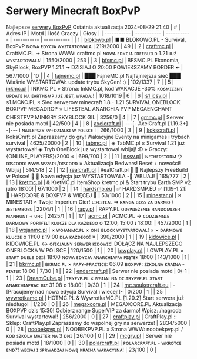 
# Serwery Minecraft BoxPvP
Najlepsze [serwery BoxPvP](https://mcserwery.pl/serwery/minecraft/tryb/BoxPvP)
Ostatnia aktualizacja 2024-08-29 21:40
| # | Adres IP | Motd | Ilość Graczy | Głosy |
| ----------- | ----------- | ----------- | ----------- | ----------- |
| 1 | 	[blokowo.pl](https://mcserwery.pl/serwery/minecraft/98/) | ■■ BLOKOWO.PL - Survival, BoxPvP ɴᴏᴡᴀ ᴇᴅʏᴄᴊᴀ ᴡʏꜱᴛᴀʀᴛᴏᴡᴀʟᴀ | 219/2000 | 49 |
| 2 | 	[craftmc.pl](https://mcserwery.pl/serwery/minecraft/87/) | CraftMC.PL ➟ Strona WWW: craftmc.pl ɴᴏᴡᴀ ᴇᴅʏᴄᴊᴀ ꜰʀᴇᴇʙᴜɪʟᴅ 1.21 ᴊᴜż ᴡʏꜱᴛᴀʀᴛᴏᴡᴀʟᴀ! | 1550/2000 | 253 |
| 3 | 	[bfsmc.pl](https://mcserwery.pl/serwery/minecraft/2/) | BFSMC.PL  Ekonomia, SkyBlock, BoxPVP  1.21.1 🠆 DZISIAJ O 20:00 POWIEKSZAMY BORDER 🠄 | 567/1000 | 10 |
| 4 | 	[fajnemc.pl](https://mcserwery.pl/serwery/minecraft/100/) | ███ FajneMC.pl  Najfajniejsza sieć ███ Właśnie WYSTARTOWAŁ update trybu SkyGen! :) | 102/1337 | 7 |
| 5 | 	[inkmc.pl](https://mcserwery.pl/serwery/minecraft/15/) | INKMC.PL » Strona: InkMC.pl, kod WAKACJE -30% ᴋᴏsᴍɪᴄᴢɴʏ ᴜᴘᴅᴀᴛᴇ ɴᴀ ᴇᴀʀᴛʜsᴍᴘ ᴊᴜᴢ ᴊᴇsᴛ, ᴡᴘᴀᴅᴀᴊ! | 1018/1019 | 6 |
| 6 | 	[s1.icsv.pl](https://mcserwery.pl/serwery/minecraft/286/) |  s1.MCKC.PL × Siec serwerow minecraft 1.8 - 1.21 SURVIVAL  ONEBLOCK  BOXPVP  MEGADROP  ⭐ LIFESTEAL  ANARCHIA  PVP  MEGAENCHANT  CHESTPVP  MINIGRY  SKYBLOCK  GIL | 3256/0 | 4 |
| 7 | 	[gmmc.pl](https://mcserwery.pl/serwery/minecraft/292/) | Serwer nie posiada motd | 42/500 | 4 |
| 8 | 	[axelcraft.pl](https://mcserwery.pl/serwery/minecraft/223/) | ---[- AxelCraft.pl [1.19.3+] -]--- i ɴᴀᴊʟᴇᴘꜱᴢʏ ꜱᴠ+ᴅᴢɪᴀʟᴋɪ ᴡ ᴘᴏʟꜱᴄᴇ i | 266/1000 | 3 |
| 9 | 	[kokscraft.pl](https://mcserwery.pl/serwery/minecraft/1/) | KoksCraft.pl  Zapraszamy do gry! Wakacyjne Eventy na minigames i trybach survival | 4625/20000 | 2 |
| 10 | 	[tabmc.pl](https://mcserwery.pl/serwery/minecraft/3/) | ◈ TabMC.pl × Survival 1.21 już wystartował!  ◈ Tryb OneBlock juz wystartowal wbijaj! :D » Graczy: {ONLINE_PLAYERS}/2000 « | 699/700 | 2 |
| 11 | 	[nssv.pl](https://mcserwery.pl/serwery/minecraft/4/) | ɴᴇᴛʜᴇʀꜱᴛᴏʀᴍ ツ ᴅɪꜱᴄᴏʀᴅ: ᴡᴡᴡ.ɴꜱꜱᴠ.ᴘʟ/ᴅɪꜱᴄᴏʀᴅ × Aktualizacja Bedwars! Reset + nowości! Wbijaj | 514/518 | 2 |
| 12 | 	[realcraft.pl](https://mcserwery.pl/serwery/minecraft/63/) | RealCraft.pl   Najlepszy FreeBuild w Polsce!   Nowa edycja juz WYSTARTOWALA - WBIJAJ! | 165/777 | 2 |
| 13 | 	[kretmc.pl](https://mcserwery.pl/serwery/minecraft/182/) | & KretMC.pl  ItemShop kretmc.pl & Start trybu Earth SMP v2 jutro 18:00! | 67/1000 | 2 |
| 14 | 	[hardsmp.eu](https://mcserwery.pl/serwery/minecraft/621/) | ✅ HARDSMP.EU ✅ [1.19-1.21] 🌌 HARDCORE & BOXPVP & WIĘCEJ 🌌 | 53/1000 | 2 |
| 15 | 	[minestar.pl](https://mcserwery.pl/serwery/minecraft/23/) | × MINESTAR × Twoje Imperium Gier! ʟɪꜰᴇꜱᴛᴇᴀʟ ➡ ʀᴀɴɢᴀ ʙᴏꜱꜱ ᴢᴀ ᴅᴀʀᴍᴏ /ᴊᴇꜱᴛᴇᴍʙᴏꜱꜱ | 2204/1 | 1 |
| 16 | 	[rapy.pl](https://mcserwery.pl/serwery/minecraft/160/) | RAPY.PL ᴏᴅꜱᴡɪᴇżᴇɴɪᴇ ʀᴀɴᴅᴏᴍɪᴢᴇʀ ᴍᴀɴʜᴜɴᴛ + ᴜʜᴄ | 2425/1 | 1 |
| 17 | 	[acmc.pl](https://mcserwery.pl/serwery/minecraft/220/) |  ACMC.PL → ᴄᴏᴅᴢɪᴇɴɴɪᴇ ᴅᴀʀᴍᴏᴡʏ ᴘᴏʀᴛғᴇʟ!  ᴋʟᴜᴄᴢᴇ ᴅʟᴀ ᴋᴀżᴅᴇɢᴏ ᴏ 12:00, 15:00 ɪ 18:00! | 457/2000 | 1 |
| 18 | 	[wojanmc.pl](https://mcserwery.pl/serwery/minecraft/267/) | × ᴡᴏᴊᴀɴᴍᴄ.ᴘʟ × ᴏɴᴇ ʙʟᴏᴄᴋ ᴡʏꜱᴛᴀʀᴛᴏᴡᴀʟ! × × ᴅᴀʀᴍᴏᴡᴇ ᴋʟᴜᴄᴢᴇ ᴏ 11:00 ɪ 19:00 ᴅʟᴀ ᴋᴀżᴅᴇɢᴏ! × | 390/2000 | 1 |
| 19 | 	[kidowice.pl](https://mcserwery.pl/serwery/minecraft/272/) | KIDOWICE.PL ↔ ᴏғɪᴄᴊᴀʟɴʏ sᴇʀᴡᴇʀ ᴋɪᴅᴏᴡɪᴄ! DOŁĄCZ NA NAJLEPSZEGO ONEBLOCKA W POLSCE | 120/1500 | 1 |
| 20 | 	[lowplay.pl](https://mcserwery.pl/serwery/minecraft/378/) | LOWPLAY.PL » ѕᴛᴀʀᴛ ᴅᴜᴇʟѕ ᴅᴢɪś 18:00 ɴᴏᴡᴀ ᴇᴅʏᴄᴊᴀ ᴀɴᴀʀᴄʜɪᴀꜰꜰᴀ ᴘɪąᴛᴇᴋ 18:00 | 143/1000 | 1 |
| 21 | 	[bkrmc.pl](https://mcserwery.pl/serwery/minecraft/432/) | ʙᴋʀᴍᴄ.ᴘʟ × ʀᴀᴘʏ-ᴘʀᴀᴄᴛɪᴄᴇ: 06.09 ʙᴏxᴘᴠᴘ: ꜱᴢᴋᴏʟɴᴀ ᴋʀᴀɪɴᴀ - ᴘɪᴀᴛᴇᴋ 18:00 | 7/30 | 1 |
| 22 | 	[endercraft.pl](https://mcserwery.pl/serwery/minecraft/58/) | Serwer nie posiada motd | 0/-1 | 1 |
| 23 | 	[DreamCube.pl](https://mcserwery.pl/serwery/minecraft/240/) | ᴛʀʏᴘᴠᴘ.ᴘʟ × ᴡʙɪᴊᴀᴊ ɴᴀ ᴅᴄ.ᴛʀʏᴘᴠᴘ.ᴘʟ ѕᴛᴀʀᴛ ᴀɴᴀʀᴄʜɪᴀᴘʀᴀᴄ ᴊᴜᴢ 31.08 o 18:00! | 0/30 | 1 |
| 24 | 	[mc.soukercraft.eu](https://mcserwery.pl/serwery/minecraft/533/) | -[Pracujemy nad nowa edycja Survival i wiecej!]- | 0/200 | 1 |
| 25 | 	[wywrotkamc.pl](https://mcserwery.pl/serwery/minecraft/6/) | HOTMC.PL & WywrotkaMC.PL [1.20.2] Start serwera już niedługo! | 1/200 | 0 |
| 26 | 	[megaxcore.pl](https://mcserwery.pl/serwery/minecraft/7/) | MEGAXCORE.PL Aktualizacja BOXPVP dzis 15:30! Odbierz range SuperVIP za darmo! Wpisz: /nagroda  Survival wystartowal! | 256/2000 | 0 |
| 27 | 	[craftplay.pl](https://mcserwery.pl/serwery/minecraft/25/) | CraftPlay.pl :: Sklep: CraftPlay.pl Zapraszamy do wspolnej gry na serwerze! | 2834/5000 | 0 |
| 28 | 	[noobekpvp.pl](https://mcserwery.pl/serwery/minecraft/28/) | NOOBEKPVP.PL » Strona WWW: noobekpvp.pl /ᴋᴏᴅ ꜱᴢᴋᴏʟᴀ ᴍᴀꜱᴛᴇʀ ɴᴀ 3 ᴅɴɪ | 26/100 | 0 |
| 29 | 	[mcgry.pl](https://mcserwery.pl/serwery/minecraft/44/) | Serwer nie posiada motd | 18/1000 | 0 |
| 30 | 	[polarcraft.pl](https://mcserwery.pl/serwery/minecraft/56/) | ᴘᴏʟᴀʀᴄʀᴀꜰᴛ.ᴘʟ - ᴡᴋʀᴏᴛᴄᴇ ᴇɴᴅ?! ᴡʙɪᴊᴀᴊ ɪ ꜱᴘʀᴡᴀᴅᴢᴀᴊ ɴᴏᴡą ᴋʀᴀɪɴᴀ ᴡᴀᴋᴀᴄʏᴊɴᴀ! | 23/100 | 0 |
